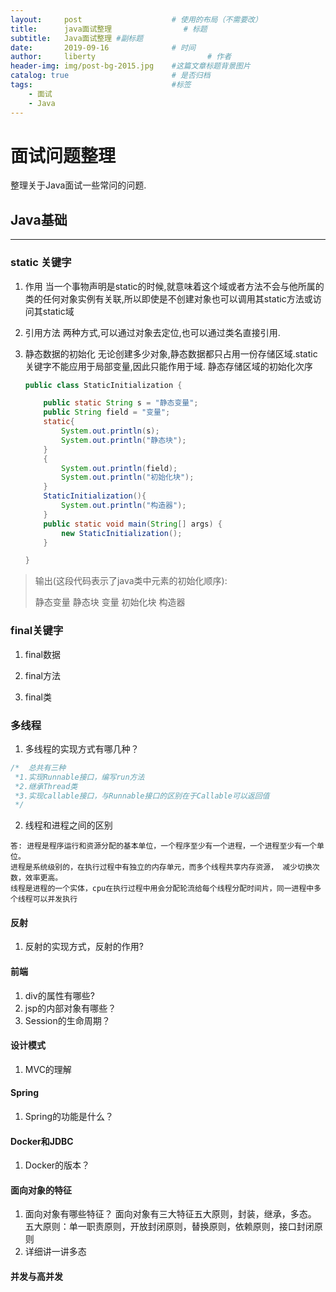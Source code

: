 ```yaml
---
layout:     post   				    # 使用的布局（不需要改）
title:      java面试整理 				# 标题 
subtitle:   Java面试整理 #副标题
date:       2019-09-16 				# 时间
author:     liberty 						# 作者
header-img: img/post-bg-2015.jpg 	#这篇文章标题背景图片
catalog: true 						# 是否归档
tags:								#标签
    - 面试
    - Java
---
```


# 面试问题整理 

整理关于Java面试一些常问的问题.

## Java基础

------------------------------------------

### static 关键字

1. 作用
    当一个事物声明是static的时候,就意味着这个域或者方法不会与他所属的类的任何对象实例有关联,所以即使是不创建对象也可以调用其static方法或访问其static域
    
2. 引用方法
	两种方式,可以通过对象去定位,也可以通过类名直接引用. 
	
3. 静态数据的初始化
	无论创建多少对象,静态数据都只占用一份存储区域.static关键字不能应用于局部变量,因此只能作用于域.
	静态存储区域的初始化次序
	
	```java
	public class StaticInitialization {
	
	    public static String s = "静态变量";
	    public String field = "变量";
	    static{
	        System.out.println(s);
	        System.out.println("静态块");
	    }
	    {
	        System.out.println(field);
	        System.out.println("初始化块");
	    }
	    StaticInitialization(){
	        System.out.println("构造器");
	    }
	    public static void main(String[] args) {
	        new StaticInitialization();
	    }
	
	}
	```
	
	

> 输出(这段代码表示了java类中元素的初始化顺序):
>
> 静态变量
> 静态块
> 变量
> 初始化块
> 构造器

### final关键字

1. final数据
	
2. final方法
3. final类
	

### 多线程

   1. 多线程的实现方式有哪几种？

```java
/*  总共有三种
 *1.实现Runnable接口，编写run方法   
 *2.继承Thread类   
 *3.实现callable接口，与Runnable接口的区别在于Callable可以返回值
 */
```

   2. 线程和进程之间的区别

    答: 进程是程序运行和资源分配的基本单位，一个程序至少有一个进程，一个进程至少有一个单位。
    进程是系统级别的，在执行过程中有独立的内存单元，而多个线程共享内存资源， 减少切换次数，效率更高。
    线程是进程的一个实体，cpu在执行过程中用会分配轮流给每个线程分配时间片，同一进程中多个线程可以并发执行

#### 反射

   1. 反射的实现方式，反射的作用?

      

#### 前端

1. div的属性有哪些?
2. jsp的内部对象有哪些？
3. Session的生命周期？

#### 设计模式
1. MVC的理解

#### Spring
1. Spring的功能是什么？

#### Docker和JDBC

1. Docker的版本？

#### 面向对象的特征

1. 面向对象有哪些特征？
    面向对象有三大特征五大原则，封装，继承，多态。  
    五大原则：单一职责原则，开放封闭原则，替换原则，依赖原则，接口封闭原则
2. 详细讲一讲多态

#### 并发与高并发
